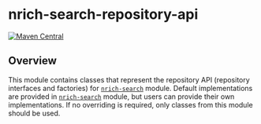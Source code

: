 # nrich-search-repository-api

[![Maven Central](https://maven-badges.herokuapp.com/maven-central/net.croz.nrich/nrich-search-repository-api/badge.svg?color=blue)](https://maven-badges.herokuapp.com/maven-central/net.croz.nrich/nrich-search-repository-api)

## Overview

This module contains classes that represent the repository API (repository interfaces and factories) for [`nrich-search`](../nrich-search/README.md) module.
Default implementations are provided in [`nrich-search`](../nrich-search/README.md) module, but users can provide their own implementations.
If no overriding is required, only classes from this module should be used.
